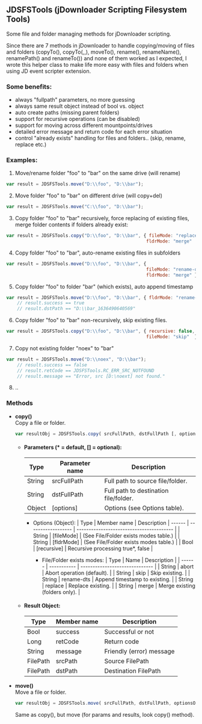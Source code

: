 ## JDSFSTools (jDownloader Scripting Filesystem Tools)

Some file and folder managing methods for jDownloader scripting.

Since there are 7 methods in jDownloader to handle copying/moving of files
and folders (copyTo(), copyTo(,,), moveTo(), rename(), renameName(),
renamePath() and renameTo()) and none of them worked as I expected, I wrote
this helper class to make life more easy with files and folders when using JD 
event scripter extension.

### Some benefits:
 - always "fullpath" parameters, no more guessing
 - always same result object instead of bool vs. object
 - auto create paths (missing parent folders)
 - support for recursive operations (can be disabled)
 - support for moving across different mountpoints/drives
 - detailed error message and return code for each error situation
 - control "already exists" handling for files and folders..
   (skip, rename, replace etc.)
   
### Examples:
1) Move/rename folder "foo" to "bar" on the same drive (will rename)
```js
var result = JDSFSTools.move("D:\\foo", "D:\\bar");
```

2) Move folder "foo" to "bar" on different drive (will copy+del)
```js
var result = JDSFSTools.move("C:\\foo", "D:\\bar");
```

3) Copy folder "foo" to "bar" recursively, force replacing of existing files,
   merge folder contents if folders already exist:  
```js
var result = JDSFSTools.copy("D:\\foo", "D:\\bar", { fileMode: "replace",
                                                    fldrMode: "merge"    });
```

4) Copy folder "foo" to "bar", auto-rename existing files in subfolders  
```js
var result = JDSFSTools.move("D:\\foo", "D:\\bar", {
                                                    fileMode: "rename-dts",
                                                    fldrMode: "merge" } );
```

5) Copy folder "foo" to folder "bar" (which exists), auto append timestamp  
```js
var result = JDSFSTools.move("D:\\foo", "D:\\bar", { fldrMode: "rename-dts"});
    // result.success == true
    // result.dstPath == "D:\\bar_1636490640569"
```

6) Copy folder "foo" to "bar" non-recursively, skip existing files.
```js
var result = JDSFSTools.copy("D:\\foo", "D:\\bar", { recursive: false,
                                                    fileMode: "skip"  });
```


7) Copy not existing folder "noex" to "bar" 
```js
var result = JDSFSTools.move("D:\\noex", "D:\\bar");
    // result.success == false
    // result.retCode == JDSFSTools.RC_ERR_SRC_NOTFOUND
    // result.message == "Error, src [D:\noext] not found."
```

8) ..

### Methods
- **copy()**  
  Copy a file or folder.  
  ```js
  var resultObj = JDSFSTools.copy( srcFullPath, dstFullPath [, optionsObj] );
  ```                                   
  - #### Parameters (* = default, [] = optional):  
    | Type   | Parameter name     | Description
    | ------ | ------------------ | ------------------------------------- |
    | String | srcFullPath        | Full path to source file/folder.      | 
    | String | dstFullPath        | Full path to destination file/folder. | 
    | Object | [options]          | Options (see Options table).          | 
    
    - Options (Object):
        | Type   | Member name        | Description
        | ------ | ------------------ | ---------------------------------------- |
        | String | [fileMode]         | (See File/Folder exists modes table.)    |
        | String | [fldrMode]         | (See File/Folder exists modes table.)    |
        | Bool   | [recursive]        | Recursive processing true*, false        |
    
        - File/Folder exists modes:
            | Type   | Name          | Description                    |
            | ------ | -----------   | ------------------------------ |
            | String | abort         | Abort operation (default).     |
            | String | skip          | Skip existing.                 |
            | String | rename-dts    | Append timestamp to existing.  |
            | String | replace       | Replace existing.              |
            | String | merge         | Merge existing (folders only). |
    
  - #### Result Object:
    | Type     | Member name        | Description
    | -------- | ------------------ | ---------------------------------------- |
    | Bool     | success            | Successful or not                        |
    | Long     | retCode            | Return code                              |
    | String   | message            | Friendly (error) message                 |
    | FilePath | srcPath            | Source FilePath                          |
    | FilePath | dstPath            | Destination FilePath                     |
  
- **move()**  
  Move a file or folder.  
  ```js
  var resultObj = JDSFSTools.move( srcFullPath, dstFullPath, optionsObj );
  ```
  Same as copy(), but move (for params and results, look copy() method).
